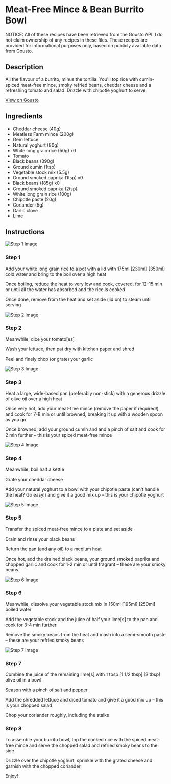 # Meat-Free Mince & Bean Burrito Bowl

NOTICE: All of these recipes have been retrieved from the Gousto API. I do not claim ownership of any recipes in these files. These recipes are provided for informational purposes only, based on publicly available data from Gousto.

## Description

All the flavour of a burrito, minus the tortilla. You'll top rice with cumin-spiced meat-free mince, smoky refried beans, cheddar cheese and a refreshing tomato and salad. Drizzle with chipotle yoghurt to serve. 

[View on Gousto](https://www.gousto.co.uk/recipes/cookbook/meat-free-mince-black-bean-burrito-bowl)

## Ingredients

- Cheddar cheese (40g)
- Meatless Farm mince (200g)
- Gem lettuce
- Natural yoghurt (80g)
- White long grain rice (50g) x0
- Tomato
- Black beans (390g)
- Ground cumin (1tsp)
- Vegetable stock mix (5.5g)
- Ground smoked paprika (1tsp) x0
- Black beans (185g) x0
- Ground smoked paprika (2tsp)
- White long grain rice (100g)
- Chipotle paste (20g)
- Coriander (5g)
- Garlic clove
- Lime

## Instructions

![Step 1 Image](https://production-media.gousto.co.uk/cms/recipe-step-image/step-1-copy-2-1625492790309-x200.jpg)

### Step 1

Add your white long grain rice to a pot with a lid with 175ml <span class="text-purple">[230ml]</span> <span class="text-danger">[350ml]</span> cold water and bring to the boil over a high heat

Once boiling, reduce the heat to very low and cook, covered, for 12-15 min or until all the water has absorbed and the rice is cooked

Once done, remove from the heat and set aside (lid on) to steam until serving

![Step 2 Image](https://production-media.gousto.co.uk/cms/recipe-step-image/step-2-copy-2-1625492793837-x200.jpg)

### Step 2

Meanwhile, dice your tomato[es]

Wash your lettuce, then pat dry with kitchen paper and shred

Peel and finely chop (or grate) your garlic

![Step 3 Image](https://production-media.gousto.co.uk/cms/recipe-step-image/step-3-copy-2-1625492800231-x200.jpg)

### Step 3

Heat a large, wide-based pan (preferably non-stick) with a generous drizzle of olive oil over a high heat

Once very hot, add your meat-free mince (remove the paper if required!) and cook for 7-8 min or until browned, breaking it up with a wooden spoon as you go

Once browned, add your ground cumin and and a pinch of salt and cook for 2 min further – this is your spiced meat-free mince

![Step 4 Image](https://production-media.gousto.co.uk/cms/recipe-step-image/step-4-copy-2-1625492804449-x200.jpg)

### Step 4

Meanwhile, boil half a kettle

Grate your cheddar cheese

Add your natural yoghurt to a bowl with your chipotle paste (can't handle the heat? Go easy!) and give it a good mix up – this is your chipotle yoghurt

![Step 5 Image](https://production-media.gousto.co.uk/cms/recipe-step-image/step-5-copy-1720527078700-x200.jpg)

### Step 5

Transfer the spiced meat-free mince to a plate and set aside

Drain and rinse your black beans

Return the pan (and any oil) to a medium heat

Once hot, add the drained black beans, your ground smoked paprika and chopped garlic and cook for 1-2 min or until fragrant – these are your smoky beans

![Step 6 Image](https://production-media.gousto.co.uk/cms/recipe-step-image/step-6-copy-2-1625492820909-x200.jpg)

### Step 6

Meanwhile, dissolve your vegetable stock mix in 150ml<span class="text-purple"><span class="text-danger"> [195ml] </span>[250ml] </span>boiled water

Add the vegetable stock and the juice of half your lime[s] to the pan and cook for 3-4 min further

Remove the smoky beans from the heat and mash into a semi-smooth paste – these are your refried smoky beans

![Step 7 Image](https://production-media.gousto.co.uk/cms/recipe-step-image/step-7-copy-2-1625492829352-x200.jpg)

### Step 7

Combine the juice of the remaining lime[s] with 1 tbsp <span class="text-purple">[1 1/2 tbsp]</span> <span class="text-danger">[2 tbsp]</span> olive oil in a bowl

Season with a pinch of salt and pepper

Add the shredded lettuce and diced tomato and give it a good mix up – this is your chopped salad

Chop your coriander roughly, including the stalks

### Step 8

To assemble your burrito bowl, top the cooked rice with the spiced meat-free mince and serve the chopped salad and refried smoky beans to the side

Drizzle over the chipotle yoghurt, sprinkle with the grated cheese and garnish with the chopped coriander

Enjoy!

